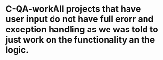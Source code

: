 # C-QA-workAll projects that have user input do not have full erorr and exception handling as we was told to just work on the functionality an the logic.
